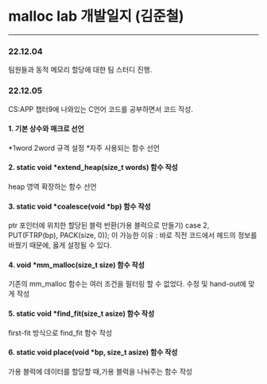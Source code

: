 # malloc lab 개발일지 (김준철)

---

### 22.12.04

팀원들과 동적 메모리 할당에 대한 팀 스터디 진행.

### 22.12.05

CS:APP 챕터9에 나와있는 C언어 코드를 공부하면서 코드 작성.

#### 1. 기본 상수와 매크로 선언

*1word 2word 규격 설정
*자주 사용되는 함수 선언

#### 2. static void \*extend_heap(size_t words) 함수 작성

heap 영역 확장하는 함수 선언

#### 3. static void \*coalesce(void \*bp) 함수 작성

ptr 포인터에 위치한 할당된 블럭 반환(가용 블럭으로 만들기)
case 2, PUT(FTRP(bp), PACK(size, 0)); 이 가능한 이유 :
바로 직전 코드에서 헤드의 정보를 바꿨기 때문에, 옳게 설정될 수 있다.

#### 4. void \*mm_malloc(size_t size) 함수 작성

기존의 mm_malloc 함수는 여러 조건을 필터링 할 수 없었다.
수정 및 hand-out에 맞게 작성

#### 5. static void \*find_fit(size_t asize) 함수 작성

first-fit 방식으로 find_fit 함수 작성

#### 6. static void place(void \*bp, size_t asize) 함수 작성

가용 블럭에 데이터를 할당할 때,가용 블럭을 나눠주는 함수 작성
